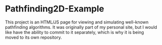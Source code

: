 # Pathfinding2D-Example
This project is an HTML/JS page for viewing and simulating well-known pathfinding algorithms. It was originally part of my personal site, but I would like have the ability to commit to it separately, which is why it is being moved to its own repository.
